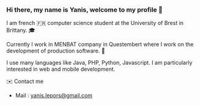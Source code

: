### Hi there, my name is Yanis, welcome to my profile 👋

  I am french 🇫🇷 computer science student at the University of Brest in Brittany. 🎓
  
  Currently I work in MENBAT company in Questembert where I work on the development of production software. 💼
  
  I use many languages like Java, PHP, Python, Javascript.
  I am particularly interested in web and mobile development.
  
  ✉️ Contact me
    
   - Mail : yanis.lepors@gmail.com
